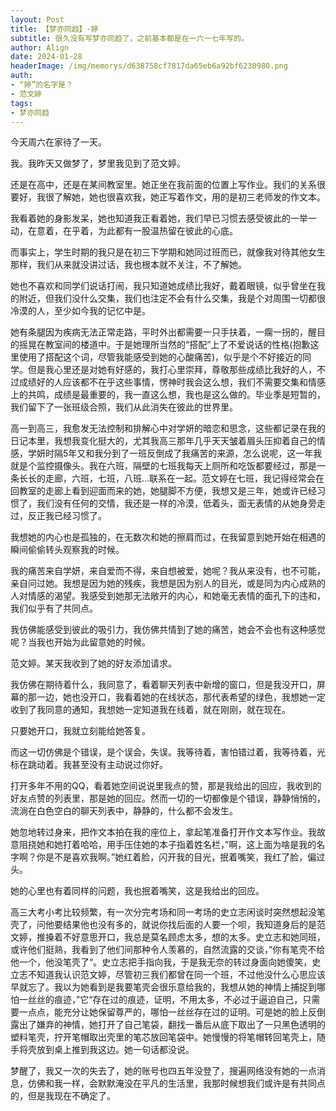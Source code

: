 ```yaml
---
layout: Post
title: 【梦亦同趋】-婷
subtitle: 很久没有写梦亦同趋了，之前基本都是在一六一七年写的。
author: Align
date: 2024-01-28
headerImage: /img/memorys/d638758cf7817da65eb6a92bf6230980.png
auth:
- “婷”的名字是？
- 范文婷
tags:
- 梦亦同趋
---
```

今天周六在家待了一天。

我。我昨天又做梦了，梦里我见到了范文婷。

还是在高中，还是在某间教室里。她正坐在我前面的位置上写作业。我们的关系很要好，我很了解她，她也很喜欢我，她正写着作文，用的是初三老师发的作文本。

我看着她的身影发呆，她也知道我正看着她，我们早已习惯去感受彼此的一举一动，在意着，在乎着，为此都有一股温热留在彼此的心底。

而事实上，学生时期的我只是在初三下学期和她同过班而已，就像我对待其他女生那样，我们从来就没讲过话，我也根本就不关注，不了解她。

她也不喜欢和同学们说话打闹，我只知道她成绩比我好，戴着眼镜，似乎曾坐在我的附近，但我们没什么交集，我们也注定不会有什么交集，我是个对周围一切都很冷漠的人，至少如今我的记忆中是。

她有条腿因为疾病无法正常走路，平时外出都需要一只手扶着，一瘸一拐的，醒目的摇晃在教室间的楼道中。于是她理所当然的“搭配”上了不爱说话的性格(抱歉这里使用了搭配这个词，尽管我能感受到她的心酸痛苦)，似乎是个不好接近的同学。但是我心里还是对她有好感的，我打心里崇拜，尊敬那些成绩比我好的人，不过成绩好的人应该都不在乎这些事情，愣神时我会这么想，我们不需要交集和情感上的共鸣，成绩是最重要的，我一直这么想，我也是这么做的。毕业季是短暂的，我们留下了一张班级合照，我们从此消失在彼此的世界里。

高一到高三，我愈发无法控制和排解心中对学妍的暗恋和思念，这些都记录在我的日记本里，我想我变化挺大的，尤其我高三那年几乎天天皱着眉头压抑着自己的情感，学妍时隔5年又和我分到了一班反倒成了我痛苦的来源，怎么说呢，这一年我就是个监控摄像头。我在六班，隔壁的七班我每天上厕所和吃饭都要经过，那是一条长长的走廊，六班，七班，八班…联系在一起。范文婷在七班，我记得经常会在回教室的走廊上看到迎面而来的她，她腿脚不方便，我想又是三年，她或许已经习惯了，我们没有任何的交情，我还是一样的冷漠，低着头，面无表情的从她身旁走过，反正我已经习惯了。

我想她的内心也是孤独的，在无数次和她的擦肩而过，在我留意到她开始在相遇的瞬间偷偷转头观察我的时候。

我的痛苦来自学妍，来自爱而不得，来自想被爱，她呢？我从来没有，也不可能，亲自问过她。我想是因为她的残疾，我想是因为别人的目光，或是同为内心成熟的人对情感的渴望。我感受到她那无法敞开的内心，和她毫无表情的面孔下的违和，我们似乎有了共同点。

我仿佛能感受到彼此的吸引力，我仿佛共情到了她的痛苦，她会不会也有这种感觉呢？当我也开始为此留意她的时候。

范文婷。某天我收到了她的好友添加请求。

我仿佛在期待着什么，我同意了，看着聊天列表中新增的窗口，但是我没开口，屏幕的那一边，她也没开口，我看着她的在线状态，那代表希望的绿色，我想她一定收到了我同意的通知，我想她一定知道我在线着，就在刚刚，就在现在。

只要她开口，我就立刻能给她答复。

而这一切仿佛是个错误，是个误会，失误。我等待着，害怕错过着，我等待着，光标在跳动着。我甚至没有主动说过你好。

打开多年不用的QQ，看着她空间说说里我点的赞，那是我给出的回应，我收到的好友点赞的列表里，那是她的回应。然而一切的一切都像是个错误，静静悄悄的，流淌在白色空白的聊天列表中，静静的，什么都不会发生。

她忽地转过身来，把作文本拍在我的座位上，拿起笔准备打开作文本写作业。我故意阻挠她和她打着哈哈，用手压住她的本子指着姓名栏，”啊，这上面为啥是我的名字啊？你是不是喜欢我啊。”她红着脸，闪开我的目光，抿着嘴笑，我红了脸，偏过头。

她的心里也有着同样的问题，我也抿着嘴笑，这是我给出的回应。

高三大考小考比较频繁，有一次分完考场和同一考场的史立志闲谈时突然想起没笔壳了，问他要结果他也没有多的，就说你找后面的人要一个呗，我知道身后的是范文婷，推搡着不好意思开口，我总是莫名顾虑太多，想的太多。史立志和她同班，或许他们挺熟，我看到了他们间那种令人羡慕的，自然流露的交谈，”你有笔壳不给他一个，他没笔壳了“。史立志把手指向我，于是我无奈的转过身面向她傻笑，史立志不知道我认识范文婷，尽管初三我们都曾在同一个班，不过他没什么心思应该早就忘了。我以为她看到是我要笔壳会很乐意给我的，我想从她的神情上捕捉到哪怕一丝丝的痕迹，”它“存在过的痕迹，证明，不用太多，不必过于逼迫自己，只需要一点点，能充分让她保留尊严的，哪怕一丝丝存在过的证明。可是她的脸上反倒露出了嫌弃的神情，她打开了自己笔袋，翻找一番后从底下取出了一只黑色透明的塑料笔壳，拧开笔帽取出壳里的笔芯放回笔袋中。她慢慢的将笔帽转回笔壳上，随手将壳放到桌上推到我这边。她一句话都没说。

梦醒了，我又一次的失去了，她的账号也四五年没登了，搜遍网络没有她的一点消息，仿佛和我一样，会默默淹没在平凡的生活里，我那时候想我们或许是有共同点的，但是我现在不确定了。

